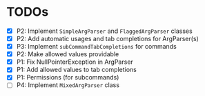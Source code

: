 # TODOs

- [x] P2: Implement `SimpleArgParser` and `FlaggedArgParser` classes
- [x] P2: Add automatic usages and tab completions for ArgParser(s)
- [x] P3: Implement `subCommandTabCompletions` for commands
- [x] P2: Make allowed values providable
- [x] P1: Fix NullPointerException in ArgParser
- [x] P1: Add allowed values to tab completions
- [x] P1: Permissions (for subcommands)
- [ ] P4: Implement `MixedArgParser` class
